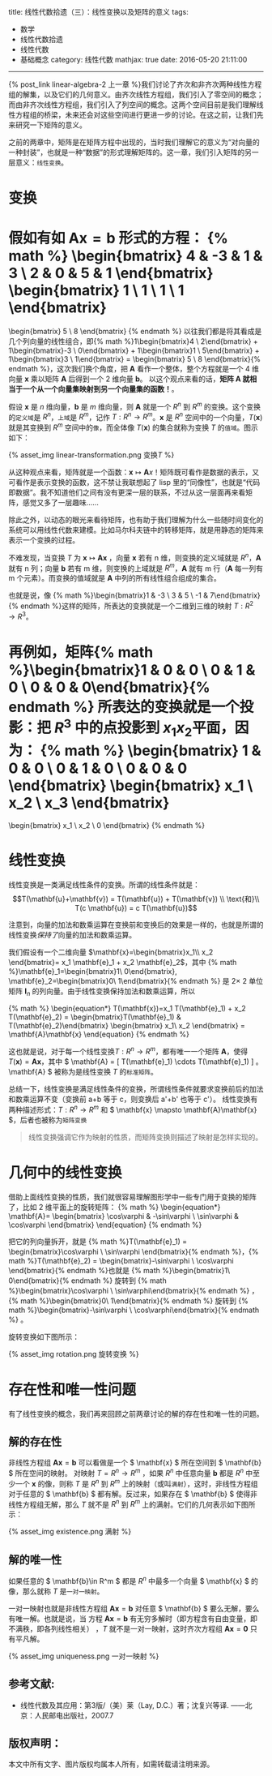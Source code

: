 title: 线性代数拾遗（三）：线性变换以及矩阵的意义
tags:
  - 数学
  - 线性代数拾遗
  - 线性代数
  - 基础概念
category: 线性代数
mathjax: true
date: 2016-05-20 21:11:00
---


{% post_link linear-algebra-2 上一章 %}我们讨论了齐次和非齐次两种线性方程组的解集，以及它们的几何意义。由齐次线性方程组，我们引入了零空间的概念；而由非齐次线性方程组，我们引入了列空间的概念。这两个空间目前是我们理解线性方程组的桥梁，未来还会对这些空间进行更进一步的讨论。在这之前，让我们先来研究一下矩阵的意义。 

之前的两章中，矩阵是在矩阵方程中出现的，当时我们理解它的意义为“对向量的一种封装”，也就是一种“数据”的形式理解矩阵的。这一章，我们引入矩阵的另一层意义：`线性变换`。

<!-- more -->

# 变换 
假如有如 $\mathbf{A}\mathbf{x}=\mathbf{b}$ 形式的方程：
{% math %}
\begin{bmatrix}
4 & -3 & 1 & 3 \\
2 & 0 & 5 & 1
\end{bmatrix}
\begin{bmatrix} 1 \\ 1 \\ 1 \\ 1 \end{bmatrix}
=
\begin{bmatrix} 5 \\ 8 \end{bmatrix}
{% endmath %} 
以往我们都是将其看成是几个列向量的线性组合，即{% math %}1\begin{bmatrix}4 \\ 2\end{bmatrix} + 1\begin{bmatrix}-3 \\ 0\end{bmatrix} + 1\begin{bmatrix}1 \\ 5\end{bmatrix} + 1\begin{bmatrix}3 \\ 1\end{bmatrix} = \begin{bmatrix} 5 \\ 8 \end{bmatrix}{% endmath %}，这次我们换个角度，把 $\mathbf{A}$ 看作一个整体，整个方程就是一个 4 维向量 $\mathbf{x}$ 乘以矩阵 $\mathbf{A}$ 后得到一个 2 维向量 $\mathbf{b}$。 以这个观点来看的话，**矩阵 $\mathbf{A}$ 就相当于一个从一个向量集映射到另一个向量集的函数！**。

假设 $\mathbf{x}$ 是 $n$ 维向量，$\mathbf{b}$ 是 $m$ 维向量，则 $\mathbf{A}$ 就是一个 $R^n$ 到 $R^m$ 的变换。这个变换的`定义域`是 $R^n$，`上域`是 $R^m$，记作 $T: R^n \rightarrow R^m$。$\mathbf{x}$ 是 $R^n$ 空间中的一个向量，$T(\mathbf{x})$ 就是其变换到 $R^m$ 空间中的`像`，而全体像 $T(\mathbf{x})$ 的集合就称为变换 $T$ 的`值域`。图示如下：

{% asset_img linear-transformation.png 变换$T$ %}

从这种观点来看，矩阵就是一个函数：$\mathbf{x}\mapsto\mathbf{A}{x}$！矩阵既可看作是数据的表示，又可看作是表示变换的函数，这不禁让我联想起了 lisp 里的“同像性”，也就是“代码即数据”。我不知道他们之间有没有更深一层的联系，不过从这一层面再来看矩阵，感觉又多了一层趣味……

除此之外，以动态的眼光来看待矩阵，也有助于我们理解为什么一些随时间变化的系统可以用线性代数来建模。比如马尔科夫链中的转移矩阵，就是用静态的矩阵来表示一个变换的过程。

不难发现，当变换 $T$ 为 $\mathbf{x}\mapsto\mathbf{A}\mathbf{x}$ ，向量 $\mathbf{x}$ 若有 n 维，则变换的定义域就是 $R^n$，$\mathbf{A}$ 就有 n 列；向量 $\mathbf{b}$  若有 m 维，则变换的上域就是 $R^m$，$\mathbf{A}$ 就有 m 行（$\mathbf{A}$ 每一列有 m 个元素）。而变换的值域就是 $\mathbf{A}$ 中列的所有线性组合组成的集合。

也就是说，像 {% math %}\begin{bmatrix}1 & -3 \\ 3 & 5 \\ -1 & 7\end{bmatrix}{% endmath %}这样的矩阵，所表达的变换就是一个二维到三维的映射 $T:R^2\rightarrow R^3$。

再例如，矩阵{% math %}\begin{bmatrix}1 & 0 & 0 \\ 0 & 1 & 0 \\ 0 & 0 & 0\end{bmatrix}{% endmath %} 所表达的变换就是一个投影：把 $R^3$ 中的点投影到 $x_1 x_2$平面，因为：
{% math %}
\begin{bmatrix}
1 & 0 & 0 \\
0 & 1 & 0 \\
0 & 0 & 0
\end{bmatrix}
\begin{bmatrix} x_1 \\ x_2 \\ x_3 \end{bmatrix}
=
\begin{bmatrix} x_1 \\ x_2 \\ 0 \end{bmatrix}
{% endmath %} 

# 线性变换
线性变换是一类满足线性条件的变换。所谓的线性条件就是：
$$T(\mathbf{u}+\mathbf{v}) = T(\mathbf{u}) + T(\mathbf{v}) \\ \text{和}\\ T(c \mathbf{u}) = c T(\mathbf{u})$$
 
注意到，向量的加法和数乘运算在变换前和变换后的效果是一样的，也就是所谓的线性变换*保持了*向量的加法和数乘运算。

我们假设有一个二维向量 $\mathbf{x}=\begin{bmatrix}x_1\\ x_2 \end{bmatrix}= x_1 \mathbf{e}_1 + x_2 \mathbf{e}_2$，其中 {% math %}\mathbf{e}_1=\begin{bmatrix}1\\ 0\end{bmatrix}, \mathbf{e}_2=\begin{bmatrix}0\\ 1\end{bmatrix}{% endmath %} 是 2$\times$ 2 单位矩阵 $\mathbf{I}_n$ 的列向量。由于线性变换保持加法和数乘运算，所以

{% math %}
\begin{equation*}
T(\mathbf{x})=x_1 T(\mathbf{e}_1) + x_2 T(\mathbf{e}_2) = \begin{bmatrix}T(\mathbf{e}_1) & T(\mathbf{e}_2)\end{bmatrix} \begin{bmatrix} x_1\\ x_2 \end{bmatrix} = \mathbf{A}\mathbf{x}
\end{equation}
{% endmath %}

这也就是说，对于每一个线性变换$T: R^n \rightarrow R^m$，都有唯一一个矩阵 $\mathbf{A}$，使得 $T(\mathbf{x})=\mathbf{A}\mathbf{x}$，其中 $ \mathbf{A} = [ T(\mathbf{e}_1) \cdots T(\mathbf{e}_1) ] $。$ \mathbf{A} $ 被称为是线性变换 $T$ 的`标准矩阵`。

总结一下，线性变换是满足线性条件的变换，所谓线性条件就要求变换前后的加法和数乘运算不变（变换前 a+b 等于 c，则变换后 a'+b' 也等于 c'）。 线性变换有两种描述形式：$T:R^n \rightarrow R^m$ 和 $ \mathbf{x} \mapsto \mathbf{A}\mathbf{x} $，后者也被称为`矩阵变换`

> 线性变换强调它作为映射的性质，而矩阵变换则描述了映射是怎样实现的。

# 几何中的线性变换
借助上面线性变换的性质，我们就很容易理解图形学中一些专门用于变换的矩阵了，比如 2 维平面上的旋转矩阵：
{% math %}
\begin{equation*}
\mathbf{A}=
\begin{bmatrix}
\cos\varphi & -\sin\varphi \\
\sin\varphi & \cos\varphi
\end{bmatrix}
\end{equation}
{% endmath %}

把它的列向量拆开，就是 {% math %}T(\mathbf{e}_1) = \begin{bmatrix}\cos\varphi \\ \sin\varphi \end{bmatrix}{% endmath %}，{% math %}T(\mathbf{e}_2) = \begin{bmatrix}-\sin\varphi \\ \cos\varphi \end{bmatrix}{% endmath %}也就是 {% math %}\begin{bmatrix}1\\ 0\end{bmatrix}{% endmath %} 旋转到 {% math %}\begin{bmatrix}\cos\varphi \\ \sin\varphi\end{bmatrix}{% endmath %} ，{% math %}\begin{bmatrix}0\\ 1\end{bmatrix}{% endmath %} 旋转到 {% math %}\begin{bmatrix}-\sin\varphi \\ \cos\varphi\end{bmatrix}{% endmath %} 。

旋转变换如下图所示：
 
{% asset_img rotation.png 旋转变换 %}

# 存在性和唯一性问题
有了线性变换的概念，我们再来回顾之前两章讨论的解的存在性和唯一性的问题。

## 解的存在性

非线性方程组 $\mathbf{A}\mathbf{x}=\mathbf{b}$ 可以看做是一个 $ \mathbf{x} $ 所在空间到 $ \mathbf{b} $ 所在空间的映射。
对映射 $T=R^n\rightarrow R^m$ ，如果 $R^n$ 中任意向量 $\mathbf{b}$ 都是 $R^n$ 中至少一个 $\mathbf{x}$ 的像，则称 $T$ 是 $R^n$ 到 $R^m$ 上的映射（或叫`满射`），这时，非线性方程组对于任意的 $ \mathbf{b} $ 都有解。反过来，如果存在 $ \mathbf{b} $ 使得非线性方程组无解，那么 $T$ 就不是 $R^n$ 到 $R^m$ 上的满射。它们的几何表示如下图所示：

{% asset_img existence.png 满射 %}
 
## 解的唯一性
如果任意的 $ \mathbf{b}\in R^m $ 都是 $R^n$ 中最多一个向量 $ \mathbf{x} $ 的像，那么就称 $T$ 是`一对一映射`。

一对一映射也就是非线性方程组 $\mathbf{A}\mathbf{x}=\mathbf{b}$ 对任意 $ \mathbf{b} $ 要么无解，要么有唯一解。也就是说，当 方程 $\mathbf{A}\mathbf{x}=\mathbf{b}$ 有无穷多解时（即方程含有自由变量，即不满秩，即各列线性相关） ，$T$ 就不是一对一映射，这时齐次方程组 $\mathbf{A}\mathbf{x}=\mathbf{0}$ 只有平凡解。

{% asset_img uniqueness.png 一对一映射 %}
 
参考文献:
---
- 线性代数及其应用：第3版/（美）莱（Lay, D.C.）著；沈复兴等译. ——北京：人民邮电出版社，2007.7

版权声明：
---
本文中所有文字、图片版权均属本人所有，如需转载请注明来源。
